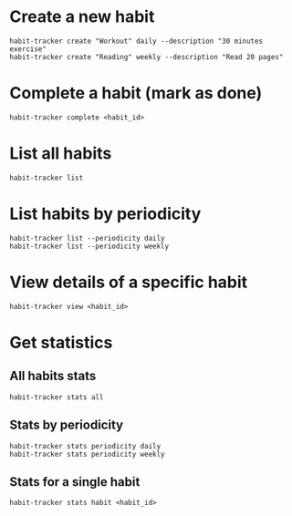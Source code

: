 # Create a new habit
```
habit-tracker create "Workout" daily --description "30 minutes exercise"
habit-tracker create "Reading" weekly --description "Read 20 pages"
```

# Complete a habit (mark as done)
```
habit-tracker complete <habit_id>
```

# List all habits
```
habit-tracker list
```

# List habits by periodicity
```
habit-tracker list --periodicity daily
habit-tracker list --periodicity weekly
```

# View details of a specific habit
```
habit-tracker view <habit_id>
```

# Get statistics
## All habits stats
```
habit-tracker stats all
```

## Stats by periodicity
```
habit-tracker stats periodicity daily
habit-tracker stats periodicity weekly
```

## Stats for a single habit
```
habit-tracker stats habit <habit_id>
````